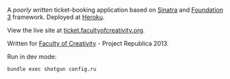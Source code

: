A _poorly written_ ticket-booking application based on [Sinatra][sinatra] and [Foundation 3][foundation] framework. Deployed at [Heroku][heroku].

View the live site at [ticket.facultyofcreativity.org](http://ticket.facultyofcreativity.org).

Written for [Faculty of Creativity][foc] - Project Republica 2013.

Run in dev mode:

```
bundle exec shotgun config.ru
```


[sinatra]:http://sinatrarb.com
[foundation]:http://foundation.zurb.com/
[heroku]:http://heroku.com
[foc]:http://facultyofcreativity.org